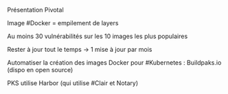 Présentation Pivotal
  
Image #Docker = empilement de layers  
  
Au moins 30 vulnérabilités sur les 10 images les plus populaires  
  
Rester à jour tout le temps → 1 mise à jour par mois  
  
Automatiser la création des images Docker pour #Kubernetes : Buildpaks.io (dispo en open source)  
  
PKS utilise Harbor (qui utilise #Clair et Notary)